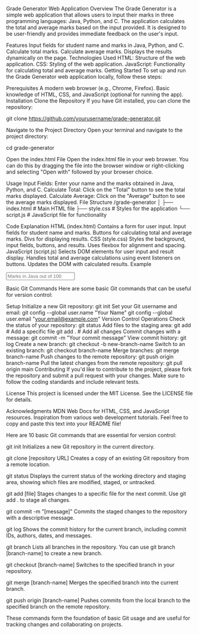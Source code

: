 Grade Generator Web Application
Overview
The Grade Generator is a simple web application that allows users to input their marks in three programming languages: Java, Python, and C. The application calculates the total and average marks based on the input provided. It is designed to be user-friendly and provides immediate feedback on the user's input.

Features
Input fields for student name and marks in Java, Python, and C.
Calculate total marks.
Calculate average marks.
Displays the results dynamically on the page.
Technologies Used
HTML: Structure of the web application.
CSS: Styling of the web application.
JavaScript: Functionality for calculating total and average marks.
Getting Started
To set up and run the Grade Generator web application locally, follow these steps:

Prerequisites
A modern web browser (e.g., Chrome, Firefox).
Basic knowledge of HTML, CSS, and JavaScript (optional for running the app).
Installation
Clone the Repository
If you have Git installed, you can clone the repository:

git clone https://github.com/yourusername/grade-generator.git

Navigate to the Project Directory
Open your terminal and navigate to the project directory:

cd grade-generator

Open the index.html File
Open the index.html file in your web browser. You can do this by dragging the file into the browser window or right-clicking and selecting "Open with" followed by your browser choice.

Usage
Input Fields: Enter your name and the marks obtained in Java, Python, and C.
Calculate Total: Click on the "Total" button to see the total marks displayed.
Calculate Average: Click on the "Average" button to see the average marks displayed.
File Structure
/grade-generator
│
├── index.html # Main HTML file
├── style.css # Styles for the application
└── script.js # JavaScript file for functionality

Code Explanation
HTML (index.html)
Contains a form for user input.
Input fields for student name and marks.
Buttons for calculating total and average marks.
Divs for displaying results.
CSS (style.css)
Styles the background, input fields, buttons, and results.
Uses flexbox for alignment and spacing.
JavaScript (script.js)
Selects DOM elements for user input and result display.
Handles total and average calculations using event listeners on buttons.
Updates the DOM with calculated results.
Example
<!-- Example input for Java --> <input type="number" placeholder="Marks in Java out of 100" class="java" required />
Basic Git Commands
Here are some basic Git commands that can be useful for version control:

Setup
Initialize a new Git repository: git init
Set your Git username and email: git config --global user.name "Your Name"
git config --global user.email "your.email@example.com"
Version Control Operations
Check the status of your repository: git status
Add files to the staging area:
git add <filename> # Add a specific file
git add . # Add all changes
Commit changes with a message: git commit -m "Your commit message"
View commit history: git log
Create a new branch: git checkout -b new-branch-name
Switch to an existing branch: git checkout branch-name
Merge branches: git merge branch-name
Push changes to the remote repository: git push origin branch-name
Pull the latest changes from the remote repository: git pull origin main
Contributing
If you'd like to contribute to the project, please fork the repository and submit a pull request with your changes. Make sure to follow the coding standards and include relevant tests.

License
This project is licensed under the MIT License. See the LICENSE file for details.

Acknowledgments
MDN Web Docs for HTML, CSS, and JavaScript resources.
Inspiration from various web development tutorials.
Feel free to copy and paste this text into your README file!

Here are 10 basic Git commands that are essential for version control:

git init
Initializes a new Git repository in the current directory.

git clone [repository URL]
Creates a copy of an existing Git repository from a remote location.

git status
Displays the current status of the working directory and staging area, showing which files are modified, staged, or untracked.

git add [file]
Stages changes to a specific file for the next commit. Use git add . to stage all changes.

git commit -m "[message]"
Commits the staged changes to the repository with a descriptive message.

git log
Shows the commit history for the current branch, including commit IDs, authors, dates, and messages.

git branch
Lists all branches in the repository. You can use git branch [branch-name] to create a new branch.

git checkout [branch-name]
Switches to the specified branch in your repository.

git merge [branch-name]
Merges the specified branch into the current branch.

git push origin [branch-name]
Pushes commits from the local branch to the specified branch on the remote repository.

These commands form the foundation of basic Git usage and are useful for tracking changes and collaborating on projects.
